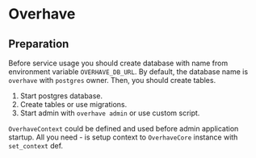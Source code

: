 # Overhave

## Preparation

Before service usage you should create database with name from
environment variable `OVERHAVE_DB_URL`. By default, the database name
is `overhave` with `postgres` owner.
Then, you should create tables.

1. Start postgres database.
2. Create tables or use migrations.
3. Start admin with `overhave admin` or use custom script.

`OverhaveContext` could be defined and used before admin application
startup. All you need - is setup context to `OverhaveCore` instance
with `set_context` def.